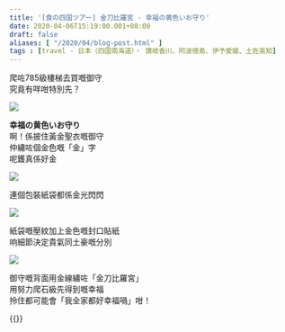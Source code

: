 ```yaml
---
title: '[食の四国ツアー] 金刀比羅宮 - 幸福の黄色いお守り'
date: 2020-04-06T15:19:00.001+08:00
draft: false
aliases: [ "/2020/04/blog-post.html" ]
tags : [travel - 日本（四国南海道）・ 讚岐香川、阿波徳島、伊予愛媛、土佐高知]
---
```


爬咗785級樓梯去買嘅御守  
究竟有咩咁特別先？  

![](/images/shikokukotohira.jpg)

**幸福の黄色いお守り**  
啊！係披住黃金聖衣嘅御守  
仲繡咗個金色嘅「金」字  
呢鑊真係好金  

![](/images/shikokukotohira1.jpg)

連個包裝紙袋都係金光閃閃  

![](/images/shikokukotohira2.jpg)

紙袋嘅壓紋加上金色嘅封口貼紙  
响細節決定貴氣同土豪嘅分別  

![](/images/shikokukotohira3.jpg)

御守嘅背面用金線繡咗「金刀比羅宮」  
用努力爬石級先得到嘅幸福  
拎住都可能會「我全家都好幸福喎」咁！  
  
  
{{<shikoku>}}
